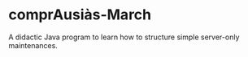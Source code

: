 comprAusiàs-March
=================

A didactic Java program to learn how to structure simple server-only maintenances.
